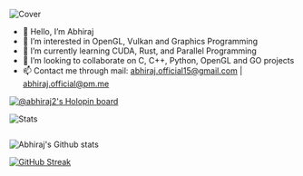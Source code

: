 ![Cover](https://i.ibb.co/zZ74gPJ/Linkedin-Banner.png)
- 👋 Hello, I’m Abhiraj
- 👀 I’m interested in OpenGL, Vulkan and Graphics Programming
- 🌱 I’m currently learning CUDA, Rust, and Parallel Programming
- 💞️ I’m looking to collaborate on C, C++, Python, OpenGL and GO projects
- 📫 Contact me through mail: abhiraj.official15@gmail.com | abhiraj.official@pm.me

[![@abhiraj2's Holopin board](https://holopin.me/abhiraj2)](https://holopin.io/@abhiraj2)

![Stats](https://komarev.com/ghpvc/?username=abhiraj2&style=flat-square)

<img alt="" src="https://github-profile-summary-cards.vercel.app/api/cards/profile-details?username=abhiraj2&theme=github_dark" />

![Abhiraj's Github stats](https://github-readme-stats.vercel.app/api?username=abhiraj2&count_private=true&theme=highcontrast)

<img alt="" align="left" src="http://github-profile-summary-cards.vercel.app/api/cards/repos-per-language?username=abhiraj2&theme=github_dark" />

<img alt="" align="left" src="http://github-profile-summary-cards.vercel.app/api/cards/most-commit-language?username=abhiraj2&theme=github_dark" />

[![GitHub Streak](https://github-readme-streak-stats.herokuapp.com?user=abhiraj2&theme=dark&date_format=M%20j%5B%2C%20Y%5D&background=050314)](https://git.io/streak-stats)

<img alt="" src="https://activity-graph.herokuapp.com/graph?username=abhiraj2&theme=github">


